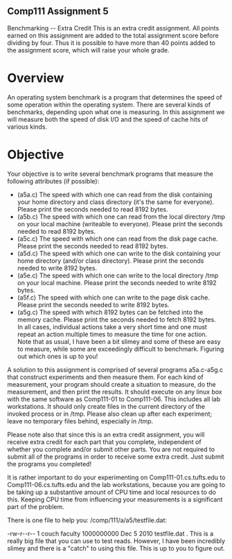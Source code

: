 ## Comp111 Assignment 5
Benchmarking -- Extra Credit
This is an extra credit assignment. All points earned on this assignment are added to the total assignment score before dividing by four. Thus it is possible to have more than 40 points added to the assignment score, which will raise your whole grade.  
# Overview
An operating system benchmark is a program that determines the speed of some operation within the operating system. There are several kinds of benchmarks, depending upon what one is measuring. In this assignment we will measure both the speed of disk I/O and the speed of cache hits of various kinds.  

# Objective
Your objective is to write several benchmark programs that measure the following attributes (if possible):  
- (a5a.c) The speed with which one can read from the disk containing your home directory and class directory (it's the same for everyone). Please print the seconds needed to read 8192 bytes.   
- (a5b.c) The speed with which one can read from the local directory /tmp on your local machine (writeable to everyone). Please print the seconds needed to read 8192 bytes.  
- (a5c.c) The speed with which one can read from the disk page cache. Please print the seconds needed to read 8192 bytes.  
- (a5d.c) The speed with which one can write to the disk containing your home directory (and/or class directory). Please print the seconds needed to write 8192 bytes.  
- (a5e.c) The speed with which one can write to the local directory /tmp on your local machine. Please print the seconds needed to write 8192 bytes.   
- (a5f.c) The speed with which one can write to the page disk cache. Please print the seconds needed to write 8192 bytes.  
- (a5g.c) The speed with which 8192 bytes can be fetched into the memory cache. Please print the seconds needed to fetch 8192 bytes.  
In all cases, individual actions take a very short time and one must repeat an action multiple times to measure the time for one action.  
Note that as usual, I have been a bit slimey and some of these are easy to measure, while some are exceedingly difficult to benchmark. Figuring out which ones is up to you!  

A solution to this assignment is comprised of several programs a5a.c-a5g.c that construct experiments and then measure them. For each kind of measurement, your program should create a situation to measure, do the measurement, and then print the results. It should execute on any linux box with the same software as Comp111-01 to Comp111-06. This includes all lab workstations. It should only create files in the current directory of the invoked process or in /tmp. Please also clean up after each experiment; leave no temporary files behind, especially in /tmp.  

Please note also that since this is an extra credit assignment, you will receive extra credit for each part that you complete, independent of whether you complete and/or submit other parts. You are not required to submit all of the programs in order to receive some extra credit. Just submit the programs you completed!  

It is rather important to do your experimenting on Comp111-01.cs.tufts.edu to Comp111-06.cs.tufts.edu and the lab workstations, because you are going to be taking up a substantive amount of CPU time and local resources to do this. Keeping CPU time from influencing your measurements is a significant part of the problem.  
 
There is one file to help you: /comp/111/a/a5/testfile.dat:  

 
-rw-r--r-- 1 couch faculty 1000000000 Dec  5  2010 testfile.dat . 
This is a really big file that you can use to test reads. However, I have been incredibly slimey and there is a "catch" to using this file. This is up to you to figure out.  
